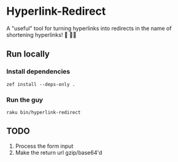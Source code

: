 # Hyperlink-Redirect

A "useful" tool for turning hyperlinks into redirects in the name of shortening hyperlinks! 🧠 🧑‍🔬

## Run locally

### Install dependencies

    zef install --deps-only .

### Run the guy

    raku bin/hyperlink-redirect

## TODO

1. Process the form input
1. Make the return url gzip/base64'd
